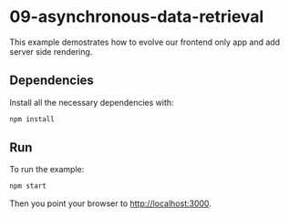 # 09-asynchronous-data-retrieval

This example demostrates how to evolve our frontend only app and add server side rendering.

## Dependencies

Install all the necessary dependencies with:

```bash
npm install
```

## Run

To run the example:

```bash
npm start
```

Then you point your browser to [http://localhost:3000](localhost:3000).

